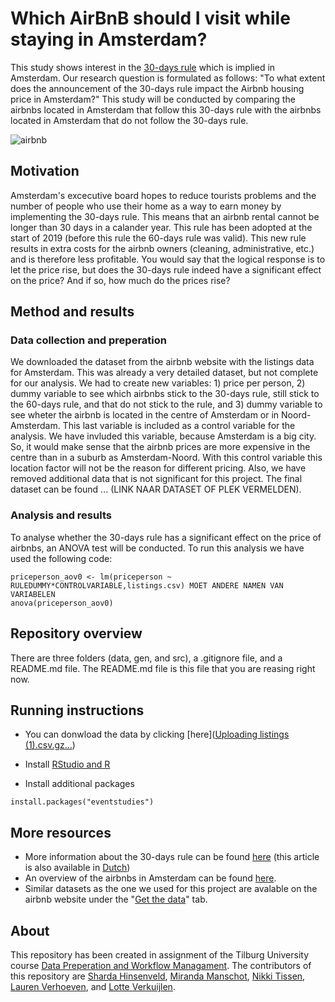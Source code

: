 # Which AirBnB should I visit while staying in Amsterdam?
This study shows interest in the [30-days rule](https://www.engadget.com/2018-01-10-amsterdam-airbnb-rental-30-day-limit.html?guccounter=1&guce_referrer=aHR0cHM6Ly93d3cuZ29vZ2xlLmNvbS8&guce_referrer_sig=AQAAACSA-L7X_l1GZsI5sgU9BXuy4sX6EUP0fkHapl0HKwO4zOPZJ0MEeLZIDhIEoE2g32AcAW_jcdybRXXK3YddeFH0q7ZTXtKFqS8m67DWMjanp-rGH2kTTv7Ejf6HtuI0Pq6qQ4WHOszvmWAPzwccfirxqzsRSgymmuTnM2rpWr9h) which is implied in Amsterdam. Our research question is formulated as follows: "To what extent does the announcement of the 30-days rule impact the Airbnb housing price in Amsterdam?" This study will be conducted by comparing the airbnbs located in Amsterdam that follow this 30-days rule with the airbnbs located in Amsterdam that do not follow the 30-days rule. 
 
 ![airbnb](https://user-images.githubusercontent.com/89909366/134505161-8c77de18-1d4d-4369-a780-accafbd86086.gif)

## Motivation
Amsterdam's excecutive board hopes to reduce tourists problems and the number of people who use their home as a way to earn money by implementing the 30-days rule. This means that an airbnb rental cannot be longer than 30 days in a calander year. This rule has been adopted at the start of 2019 (before this rule the 60-days rule was valid). This new rule results in extra costs for the airbnb owners (cleaning, administrative, etc.) and is therefore less profitable. You would say that the logical response is to let the price rise, but does the 30-days rule indeed have a significant effect on the price? And if so, how much do the prices rise? 

## Method and results
### Data collection and preperation
We downloaded the dataset from the airbnb website with the listings data for Amsterdam. This was already a very detailed dataset, but not complete for our analysis. We had to create new variables: 1) price per person, 2) dummy variable to see which airbnbs stick to the 30-days rule, still stick to the 60-days rule, and that do not stick to the rule, and 3) dummy variable to see wheter the airbnb is located in the centre of Amsterdam or in Noord-Amsterdam. This last variable is included as a control variable for the analysis. We have invluded this variable, because Amsterdam is a big city. So, it would make sense that the airbnb prices are more expensive in the centre than in a suburb as Amsterdam-Noord. With this control variable this location factor will not be the reason for different pricing. 
Also, we have removed additional data that is not significant for this project. The final dataset can be found ... (LINK NAAR DATASET OF PLEK VERMELDEN). 

### Analysis and results
To analyse whether the 30-days rule has a significant effect on the price of airbnbs, an ANOVA test will be conducted. To run this analysis we have used the following code:

```
priceperson_aov0 <- lm(priceperson ~ RULEDUMMY*CONTROLVARIABLE,listings.csv) MOET ANDERE NAMEN VAN VARIABELEN
anova(priceperson_aov0)
```

## Repository overview
There are three folders (data, gen, and src), a .gitignore file, and a README.md file. The README.md file is this file that you are reasing right now. 

## Running instructions
- You can donwload the data by clicking [here]([Uploading listings (1).csv.gz…]())

- Install [RStudio and R](https://tilburgsciencehub.com/get/r)
- Install additional packages

```
install.packages("eventstudies")
```


## More resources
- More information about the 30-days rule can be found [here](https://www.airbnb.com/help/article/860/amsterdam?locale=en&_set_bev_on_new_domain=1632399829_ZDVkNDgwYmU4YjY2) (this article is also available in [Dutch](https://www.airbnb.nl/help/article/860/amsterdam?_set_bev_on_new_domain=1632399829_ZDVkNDgwYmU4YjY2))
- An overview of the airbnbs in Amsterdam can be found [here](http://insideairbnb.com/amsterdam/).
- Similar datasets as the one we used for this project are avalable on the airbnb website under the "[Get the data](http://insideairbnb.com/get-the-data.html)" tab.

## About
This repository has been created in assignment of the Tilburg University course [Data Preperation and Workflow Managament](https://dprep.hannesdatta.com/). The contributors of this repository are [Sharda Hinsenveld](https://github.com/Shardahinsenveld), [Miranda Manschot](https://github.com/mirandamanschot), [Nikki Tissen](https://github.com/nikkitissen), [Lauren Verhoeven](https://github.com/LaurenVerhoeven), and [Lotte Verkuijlen](https://github.com/LotteVerkuijlen). 

